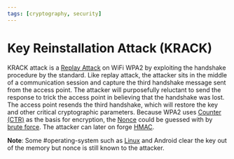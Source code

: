```yaml
---
tags: [cryptography, security]
---
```


# Key Reinstallation Attack (KRACK)

KRACK attack is a [Replay Attack](202209262121.md) on WiFi WPA2 by exploiting
the handshake procedure by the standard. Like replay attack, the attacker sits
in the middle of a communication session and capture the third handshake message
sent from the access point. The attacker will purposefully reluctant to send the
response to trick the access point in believing that the handshake was lost. The
access point resends the third handshake, which will restore the key and other
critical cryptographic parameters. Because WPA2 uses [Counter (CTR)](202210072049.md)
as the basis for encryption, the [Nonce](202210211901.md) could be guessed with
by [brute force](202209281259.md). The attacker can later on forge
[HMAC](202302042016.md).

**Note**: Some #operating-system such as [Linux](202204081225.md) and Android
clear the key out of the memory but nonce is still known to the attacker.
